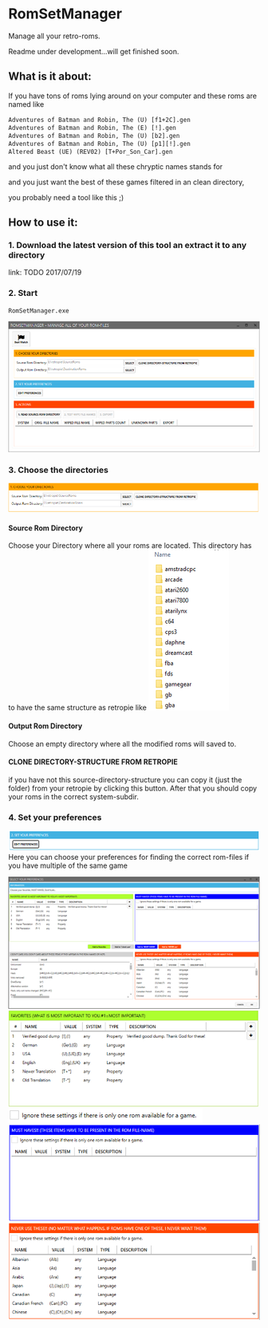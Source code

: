 
# RomSetManager
Manage all your retro-roms.

Readme under development...will get finished soon.

## What is it about:
If you have tons of roms lying around on your computer and these roms are named like
```
Adventures of Batman and Robin, The (U) [f1+2C].gen
Adventures of Batman and Robin, The (E) [!].gen
Adventures of Batman and Robin, The (U) [b2].gen
Adventures of Batman and Robin, The (U) [p1][!].gen
Altered Beast (UE) (REV02) [T+Por_Son_Car].gen
```

and you just don't know what all these chryptic names stands for

and you just want the best of these games filtered in an clean directory,

you probably need a tool like this ;)


## How to use it:

### 1. Download the latest version of this tool an extract it to any directory

link: TODO 2017/07/19

### 2. Start
```
RomSetManager.exe
```
![](Images/Readme/app.PNG "")

### 3. Choose the directories
![](Images/Readme/bestmatch_1_directories.PNG "")

#### Source Rom Directory
Choose your Directory where all your roms are located. This directory has to have the same structure as retropie like
![](Images/Readme/bestmatch_1_directories_structure.PNG "")

#### Output Rom Directory
Choose an empty directory where all the modified roms will saved to.

#### CLONE DIRECTORY-STRUCTURE FROM RETROPIE
if you have not this source-directory-structure you can copy it (just the folder) from your retropie by clicking this button.
After that you should copy your roms in the correct system-subdir.

### 4. Set your preferences
![](Images/Readme/bestmatch_2_preferences.PNG "")
Here you can choose your preferences for finding the correct rom-files if you have multiple of the same game

![](Images/Readme/bestmatch_2_preferences_dialog.PNG "")
![](Images/Readme/bestmatch_2_preferences_dialog_favorite.PNG "")
![](Images/Readme/bestmatch_2_preferences_dialog_ignore_option.PNG "")
![](Images/Readme/bestmatch_2_preferences_dialog_musthaves.PNG "")
![](Images/Readme/bestmatch_2_preferences_dialog_neveruse.PNG "")




